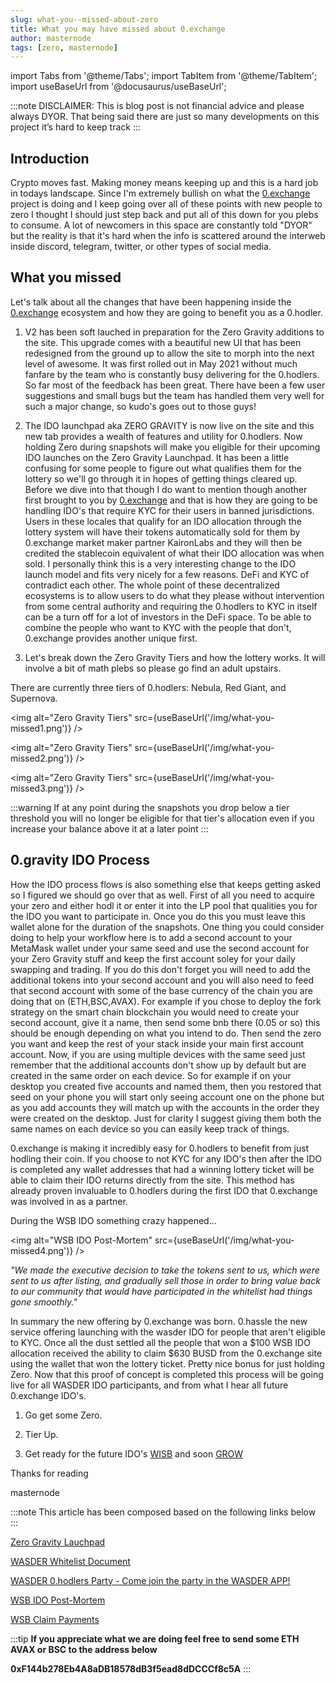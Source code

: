 ```yaml
---
slug: what-you--missed-about-zero
title: What you may have missed about 0.exchange
author: masternode
tags: [zero, masternode]
---
```

import Tabs from '@theme/Tabs';
import TabItem from '@theme/TabItem';
import useBaseUrl from '@docusaurus/useBaseUrl';

:::note
DISCLAIMER: This is blog post is not financial advice and please always DYOR. That being said there are just so many developments on this project it’s hard to keep track
:::

## Introduction
Crypto moves fast. Making money means keeping up and this is a hard job in todays landscape. Since I'm extremely bullish on what the [0.exchange](https://0.exchange) project is doing and I keep going over all of these points with new people to zero I thought I should just step back and put all of this down for you plebs to consume.
A lot of newcomers in this space are constantly told "DYOR" but the reality is that it's hard when the info is scattered around the interweb inside discord, telegram, twitter, or other types of social media. 

## What you missed
Let's talk about all the changes that have been happening inside the [0.exchange](https://0.exchange) ecosystem and how they are going to benefit you as a 0.hodler.

1. V2 has been soft lauched in preparation for the Zero Gravity additions to the site. This upgrade comes with a beautiful new UI that has been redesigned from the ground up to allow the site to morph into the next level of awesome. It was first rolled out in May 2021 without much fanfare by the team who is constantly busy delivering for the 0.hodlers.
So far most of the feedback has been great. There have been a few user suggestions and small bugs but the team has handled them very well for such a major change, so kudo's goes out to those guys!
 
1. The IDO launchpad aka ZERO GRAVITY is now live on the site and this new tab provides a wealth of features and utility for 0.hodlers. Now holding Zero during snapshots will make you eligible for their upcoming IDO launches on the Zero Gravity Launchpad. It has been a little confusing for some people to figure out what qualifies them for the lottery so we'll go through it in hopes of getting things cleared up. 
Before we dive into that though I do want to mention though another first brought to you by [0.exchange](https://0.exchange) and that is how they are going to be handling IDO's that require KYC for their users in banned jurisdictions. Users in these locales that qualify for an IDO allocation through the lottery system will have their tokens automatically sold for them by 0.exchange market maker partner KaironLabs and they will then be credited the stablecoin equivalent of what their IDO allocation was when sold.
I personally think this is a very interesting change to the IDO launch model and fits very nicely for a few reasons. DeFi and KYC of contradict each other. The whole point of these decentralized ecosystems is to allow users to do what they please without intervention from some central authority and requiring the 0.hodlers to KYC in itself can be a turn off for a lot of investors in the DeFi space. To be able to combine the people who want to KYC with the people that don't, 0.exchange provides another unique first.
 
1. Let's break down the Zero Gravity Tiers and how the lottery works. It will involve a bit of math plebs so please go find an adult upstairs. 

There are currently three tiers of 0.hodlers: Nebula, Red Giant, and Supernova.

<img alt="Zero Gravity Tiers" src={useBaseUrl('/img/what-you-missed1.png')} />

<img alt="Zero Gravity Tiers" src={useBaseUrl('/img/what-you-missed2.png')} />

<img alt="Zero Gravity Tiers" src={useBaseUrl('/img/what-you-missed3.png')} />

:::warning
If at any point during the snapshots you drop below a tier threshold you will no longer be eligible for that tier's allocation even if you increase your balance above it at a later point
:::

## 0.gravity IDO Process
How the IDO process flows is also something else that keeps getting asked so I figured we should go over that as well. First of all you need to acquire your zero and either hodl it or enter it into the LP pool that qualities you for the IDO you want to participate in. Once you do this you must leave this wallet alone for the duration of the snapshots.
One thing you could consider doing to help your workflow here is to add a second account to your MetaMask wallet under your same seed and use the second account for your Zero Gravity stuff and keep the first account soley for your daily swapping and trading. If you do this don't forget you will need to add the additional tokens into your second account and you will also need to feed that second account with some of the base currency of the chain you are doing that on (ETH,BSC,AVAX).
For example if you chose to deploy the fork strategy on the smart chain blockchain you would need to create your second account, give it a name, then send some bnb there (0.05 or so) this should be enough depending on what you intend to do. Then send the zero you want and keep the rest of your stack inside your main first account account. Now, if you are using multiple devices with the same seed just remember that the additional accounts don't show up by default but are created in the same order on each device.
So for example if on your desktop you created five accounts and named them, then you restored that seed on your phone you will start only seeing account one on the phone but as you add accounts they will match up with the accounts in the order they were created on the desktop. Just for clarity I suggest giving them both the same names on each device so you can easily keep track of things.  

0.exchange is making it incredibly easy for 0.hodlers to benefit from just hodling their coin. If you choose to not KYC for any IDO's then after the IDO is completed any wallet addresses that had a winning lottery ticket will be able to claim their IDO returns directly from the site. This method has already proven invaluable to 0.hodlers during the first IDO that 0.exchange was involved in as a partner. 

During the WSB IDO something crazy happened... 

<img alt="WSB IDO Post-Mortem" src={useBaseUrl('/img/what-you-missed4.png')} />

*"We made the executive decision to take the tokens sent to us, which were sent to us after listing, and gradually sell those in order to bring value back to our community that would have participated in the whitelist had things gone smoothly."*

In summary the new offering by 0.exchange was born. 0.hassle the new service offering launching with the wasder IDO for people that aren't eligible to KYC. Once all the dust settled all the people that won a $100 WSB IDO allocation received the ability to claim $630 BUSD from the 0.exchange site using the wallet that won the lottery ticket. Pretty nice bonus for just holding Zero. Now that this proof of concept is completed this process will be going live for all WASDER IDO participants, and from what I hear all future 0.exchange IDO's.

1. Go get some Zero. 

1. Tier Up.

1. Get ready for the future IDO's [WISB](https://medium.com/@OfficialZeroDex/zerogravity-welcomes-wisb-ff96be1b21e5) and soon [GROW](https://app.grow.house/)

Thanks for reading

masternode

:::note
This article has been composed based on the following links below
:::

[Zero Gravity Lauchpad](https://medium.com/@OfficialZeroDex/introducing-the-zerogravity-launchpad-61fd8f751918)

[WASDER Whitelist Document](https://docs.google.com/spreadsheets/d/16N4S_VqEfN04hfsfz4SIqZdH-jGqyJynCfZ6bjMBhaE/htmlview)

[WASDER 0.hodlers Party - Come join the party in the WASDER APP!](https://app.wasder.gg/party/b9a580dd-9817-434e-853e-a26b11c63973)

[WSB IDO Post-Mortem](https://medium.com/@OfficialZeroDex/wsb-ido-post-mortem-8f3d2bfaf44d)

[WSB Claim Payments](https://bscscan.com/tokentxns?a=0xe81cee3e15b64076a7fc94e6cd1cc613cd05b0f5)


:::tip
**If you appreciate what we are doing feel free to send some ETH AVAX or BSC to the address below**

**0xF144b278Eb4A8aDB18578dB3f5ead8dDCCCf8c5A**
:::